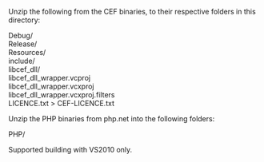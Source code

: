 Unzip the following from the CEF binaries, to their respective folders in this directory:

Debug/  
Release/  
Resources/  
include/  
libcef_dll/  
libcef_dll_wrapper.vcproj  
libcef_dll_wrapper.vcxproj  
libcef_dll_wrapper.vcxproj.filters  
LICENCE.txt > CEF-LICENCE.txt  

Unzip the PHP binaries from php.net into the following folders:

PHP/

Supported building with VS2010 only.
